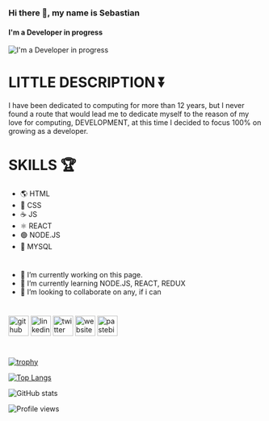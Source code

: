 ### Hi there 👋, my name is Sebastian
#### I'm a Developer in progress
![I'm a Developer in progress](https://i.pinimg.com/originals/f7/a3/70/f7a3705e74cd6191cd4423878a75558a.png)

# LITTLE DESCRIPTION ⏬

I have been dedicated to computing for more than 12 years, but I never found a route that would lead me to dedicate myself to the reason of my love for computing, DEVELOPMENT, at this time I decided to focus 100% on growing as a developer.

# SKILLS 🏆 

* 🌎 HTML
* 🌄 CSS
* ☕ JS
* ⚛ REACT
* 🟢 NODE.JS
* 🔐 MYSQL

#

- 🔭 I’m currently working on this page. 
- 🌱 I’m currently learning NODE.JS, REACT, REDUX 
- 👯 I’m looking to collaborate on any, if i can 

#

[<img src='https://cdn.jsdelivr.net/npm/simple-icons@3.0.1/icons/github.svg' alt='github' height='40'>](https://github.com/sebastianmontandon)  [<img src='https://cdn.jsdelivr.net/npm/simple-icons@3.0.1/icons/linkedin.svg' alt='linkedin' height='40'>](https://www.linkedin.com/in/sebastian-montandon/)  [<img src='https://cdn.jsdelivr.net/npm/simple-icons@3.0.1/icons/twitter.svg' alt='twitter' height='40'>](https://twitter.com/seba_montandon)  [<img src='https://cdn.jsdelivr.net/npm/simple-icons@3.0.1/icons/icloud.svg' alt='website' height='40'>](https://sebastianmontandon.github.io/portfolio/)  [<img src='https://cdn.jsdelivr.net/npm/simple-icons@3.0.1/icons/pastebin.svg' alt='pastebin' height='40'>](https://nuwe.io/users/sam171990)  

#

[![trophy](https://github-profile-trophy.vercel.app/?username=sebastianmontandon)](https://github.com/ryo-ma/github-profile-trophy)

[![Top Langs](https://github-readme-stats.vercel.app/api/top-langs/?username=sebastianmontandon)](https://github.com/anuraghazra/github-readme-stats)

![GitHub stats](https://github-readme-stats.vercel.app/api?username=sebastianmontandon&show_icons=true)  

![Profile views](https://gpvc.arturio.dev/sebastianmontandon)  
